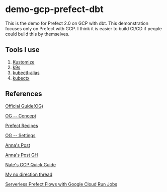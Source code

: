 # demo-gcp-prefect-dbt
This is the demo for Prefect 2.0 on GCP with dbt. 
This demonstration focuses only on Prefect with GCP. 
I think it is easier to build CI/CD if people could build this by themselves. 
 
## Tools I use
1. [Kustomize](https://github.com/kubernetes-sigs/kustomize)
2. [k9s](https://github.com/derailed/k9s)
3. [kubectl-alias](https://github.com/ahmetb/kubectl-aliases)
4. [kubectx](https://github.com/ahmetb/kubectx)


## References
[Official Guide(OG)](https://docs.prefect.io/)

[OG -- Concept](https://docs.prefect.io/concepts/overview/)

[Prefect Recipes](https://docs.prefect.io/recipes/recipes/)

[OG -- Settings](https://docs.prefect.io/concepts/settings/#prefect_api_url)

[Anna's Post](https://medium.com/the-prefect-blog/modular-data-stack-build-a-data-platform-with-prefect-dbt-and-snowflake-part-2-cf753708a19e)

[Anna's Post GH](https://github.com/anna-geller/prefect-dataplatform)

[Nate's GCP Quick Guide](https://discourse.prefect.io/t/overview-of-infrastructure-blocks-in-cli-based-deployments/1574)

[My no direction thread](https://prefect-community.slack.com/archives/CL09KU1K7/p1668411028619639)

[Serverless Prefect Flows with Google Cloud Run Jobs](https://medium.com/the-prefect-blog/serverless-prefect-flows-with-google-cloud-run-jobs-23edbf371175)
